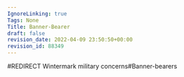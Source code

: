 ```yaml
---
IgnoreLinking: true
Tags: None
Title: Banner-Bearer
draft: false
revision_date: 2022-04-09 23:50:50+00:00
revision_id: 88349
---
```


#REDIRECT Wintermark military concerns#Banner-bearers